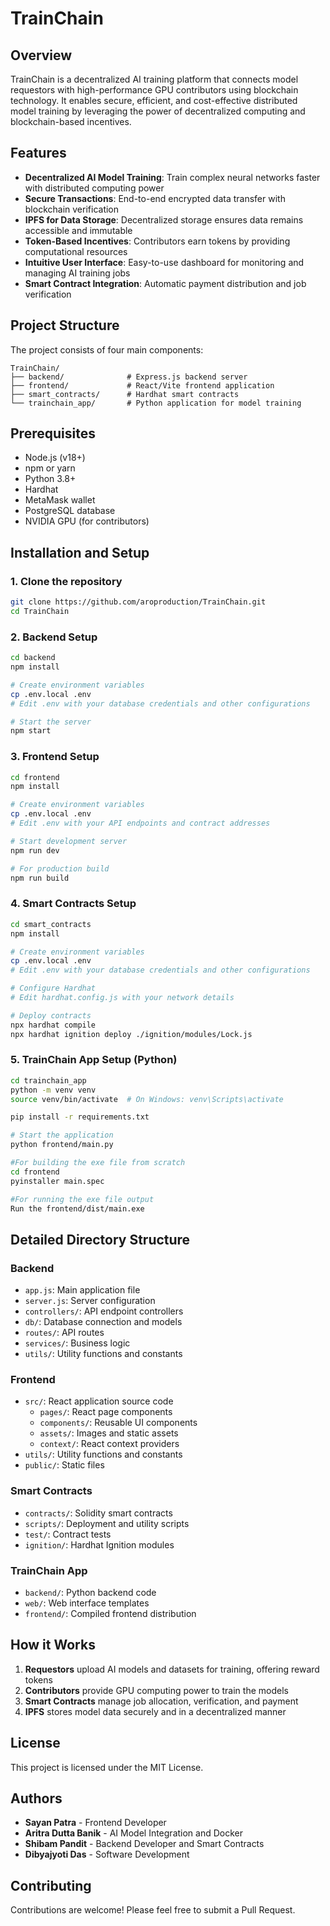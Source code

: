 # TrainChain

## Overview

TrainChain is a decentralized AI training platform that connects model requestors with high-performance GPU contributors using blockchain technology. It enables secure, efficient, and cost-effective distributed model training by leveraging the power of decentralized computing and blockchain-based incentives.

## Features

- **Decentralized AI Model Training**: Train complex neural networks faster with distributed computing power
- **Secure Transactions**: End-to-end encrypted data transfer with blockchain verification
- **IPFS for Data Storage**: Decentralized storage ensures data remains accessible and immutable
- **Token-Based Incentives**: Contributors earn tokens by providing computational resources
- **Intuitive User Interface**: Easy-to-use dashboard for monitoring and managing AI training jobs
- **Smart Contract Integration**: Automatic payment distribution and job verification

## Project Structure

The project consists of four main components:

```
TrainChain/
├── backend/              # Express.js backend server
├── frontend/             # React/Vite frontend application
├── smart_contracts/      # Hardhat smart contracts
└── trainchain_app/       # Python application for model training
```

## Prerequisites

- Node.js (v18+)
- npm or yarn
- Python 3.8+
- Hardhat
- MetaMask wallet
- PostgreSQL database
- NVIDIA GPU (for contributors)

## Installation and Setup

### 1. Clone the repository

```bash
git clone https://github.com/aroproduction/TrainChain.git
cd TrainChain
```

### 2. Backend Setup

```bash
cd backend
npm install

# Create environment variables
cp .env.local .env
# Edit .env with your database credentials and other configurations

# Start the server
npm start
```

### 3. Frontend Setup

```bash
cd frontend
npm install

# Create environment variables
cp .env.local .env
# Edit .env with your API endpoints and contract addresses

# Start development server
npm run dev

# For production build
npm run build
```

### 4. Smart Contracts Setup

```bash
cd smart_contracts
npm install

# Create environment variables
cp .env.local .env
# Edit .env with your database credentials and other configurations

# Configure Hardhat
# Edit hardhat.config.js with your network details

# Deploy contracts
npx hardhat compile
npx hardhat ignition deploy ./ignition/modules/Lock.js
```

### 5. TrainChain App Setup (Python)

```bash
cd trainchain_app
python -m venv venv
source venv/bin/activate  # On Windows: venv\Scripts\activate

pip install -r requirements.txt

# Start the application
python frontend/main.py

#For building the exe file from scratch
cd frontend
pyinstaller main.spec

#For running the exe file output
Run the frontend/dist/main.exe
```

## Detailed Directory Structure

### Backend
- `app.js`: Main application file
- `server.js`: Server configuration
- `controllers/`: API endpoint controllers
- `db/`: Database connection and models
- `routes/`: API routes
- `services/`: Business logic
- `utils/`: Utility functions and constants

### Frontend
- `src/`: React application source code
  - `pages/`: React page components
  - `components/`: Reusable UI components
  - `assets/`: Images and static assets
  - `context/`: React context providers
- `utils/`: Utility functions and constants
- `public/`: Static files

### Smart Contracts
- `contracts/`: Solidity smart contracts
- `scripts/`: Deployment and utility scripts
- `test/`: Contract tests
- `ignition/`: Hardhat Ignition modules

### TrainChain App
- `backend/`: Python backend code
- `web/`: Web interface templates
- `frontend/`: Compiled frontend distribution

## How it Works

1. **Requestors** upload AI models and datasets for training, offering reward tokens
2. **Contributors** provide GPU computing power to train the models
3. **Smart Contracts** manage job allocation, verification, and payment
4. **IPFS** stores model data securely and in a decentralized manner

## License

This project is licensed under the MIT License.

## Authors

- **Sayan Patra** - Frontend Developer
- **Aritra Dutta Banik** - AI Model Integration and Docker
- **Shibam Pandit** - Backend Developer and Smart Contracts
- **Dibyajyoti Das** - Software Development

## Contributing

Contributions are welcome! Please feel free to submit a Pull Request.